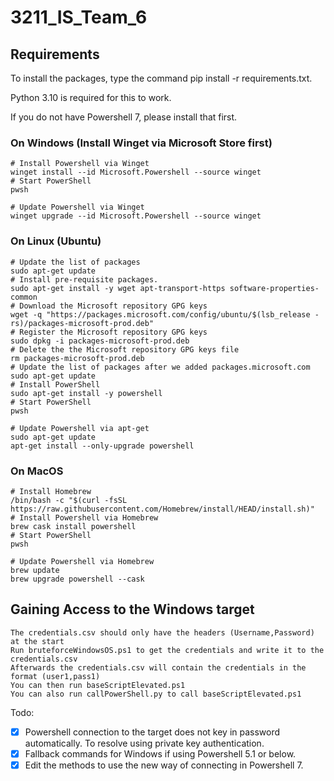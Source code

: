# 3211_IS_Team_6

## Requirements
To install the packages, type the command pip install -r requirements.txt.

Python 3.10 is required for this to work.

If you do not have Powershell 7, please install that first.

### On Windows (Install Winget via Microsoft Store first)
```
# Install Powershell via Winget
winget install --id Microsoft.Powershell --source winget
# Start PowerShell
pwsh

# Update Powershell via Winget
winget upgrade --id Microsoft.Powershell --source winget
```

### On Linux (Ubuntu)
```
# Update the list of packages
sudo apt-get update
# Install pre-requisite packages.
sudo apt-get install -y wget apt-transport-https software-properties-common
# Download the Microsoft repository GPG keys
wget -q "https://packages.microsoft.com/config/ubuntu/$(lsb_release -rs)/packages-microsoft-prod.deb"
# Register the Microsoft repository GPG keys
sudo dpkg -i packages-microsoft-prod.deb
# Delete the the Microsoft repository GPG keys file
rm packages-microsoft-prod.deb
# Update the list of packages after we added packages.microsoft.com
sudo apt-get update
# Install PowerShell
sudo apt-get install -y powershell
# Start PowerShell
pwsh

# Update Powershell via apt-get
sudo apt-get update
apt-get install --only-upgrade powershell
```

### On MacOS
```
# Install Homebrew
/bin/bash -c "$(curl -fsSL https://raw.githubusercontent.com/Homebrew/install/HEAD/install.sh)"
# Install Powershell via Homebrew
brew cask install powershell
# Start PowerShell
pwsh

# Update Powershell via Homebrew
brew update
brew upgrade powershell --cask
```

## Gaining Access to the Windows target
```
The credentials.csv should only have the headers (Username,Password) at the start
Run bruteforceWindowsOS.ps1 to get the credentials and write it to the credentials.csv
Afterwards the credentials.csv will contain the credentials in the format (user1,pass1)
You can then run baseScriptElevated.ps1
You can also run callPowerShell.py to call baseScriptElevated.ps1
```

Todo:
- [x] Powershell connection to the target does not key in password automatically. To resolve using private key authentication.
- [x] Fallback commands for Windows if using Powershell 5.1 or below.
- [x] Edit the methods to use the new way of connecting in Powershell 7.